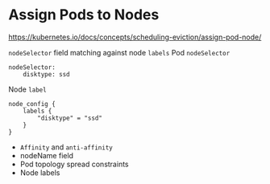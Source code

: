 # Assign Pods to Nodes

https://kubernetes.io/docs/concepts/scheduling-eviction/assign-pod-node/

`nodeSelector` field matching against node `labels`
Pod `nodeSelector`
```
nodeSelector:
    disktype: ssd
```
Node `label`
```
node_config {
    labels {
        "disktype" = "ssd"
    }
}
```

- `Affinity` and `anti-affinity`
- nodeName field
- Pod topology spread constraints
- Node labels
